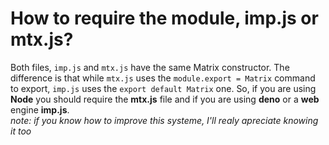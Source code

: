 # How to require the module, imp.js or mtx.js?

Both files, ``imp.js`` and ``mtx.js`` have the same Matrix constructor. The difference is that while ``mtx.js`` uses the ``module.export = Matrix`` command to export, ``imp.js`` uses the ``export default Matrix`` one.
So, if you are using **Node** you should require the **mtx.js** file and if you are using **deno** or a **web** engine **imp.js**.<br>
*note: if you know how to improve this systeme, I'll realy apreciate knowing it too*


